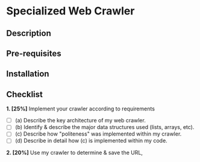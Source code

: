 # Specialized Web Crawler

## Description

## Pre-requisites

## Installation


## Checklist

__1. [25%]__ Implement your crawler according to requirements
  - [ ] (a) Describe the key architecture of my web crawler.
  - [ ] (b) Identify & describe the major data structures used (lists, arrays, etc).
  - [ ] (c) Describe how "politeness" was implemented within my crawler.
  - [ ] (d) Describe in detail how (c) is implemented within my code.

__2. [20%]__ Use my crawler to determine & save the URL, <TITLE>, date & size of all pages in the test data.
Provide a listing of this information as well as all links going out of the test data (i.e. items you must not crawl).
  - [ ] Completed?

__3. [10%]__ Implement exact duplicate content detection. List the URLs of pages that contain already seen content.
Don't index the duplicate pages.
  - [ ] Completed?

__4. [10%]__ Use my crawler to list all broken links within the test data.
  - [ ] Completed?

__5. [10%]__ List the URLs of non-text files that are referenced in the test data.
  - [ ] Completed?

__6. [25%]__ My crawler must save each word & position from each text file of type (.txt, .htm, .html, .php).
Make sure that I don't save HTML markup. Unless I provide a different definition, I can assume a word is a string
of non-space character(s), beginning w/ an alphabetic character. If a token does not begin w/ an alphabetic character,
remove those until it's alphabetic or null. I can decide if it can contain special characters, but the last character
of a word is either alphabetic or numeric. Perform case insensitive matching. Start w/ an empty dictionary & add words
as they are encountered. In this process, give each page a unique document ID. Further, the output of this step will
generate a term-document frequency matrix. My program may generate the data to be further processed in a spreadsheet (Excel or equivalent).
  - [ ] (a) What is your definition of “word”?
  - [ ] (b) How many documents are indexed?
  - [ ] (c) How many words are indexed?
  - [ ] (d) Generate the term-document frequency matrix
